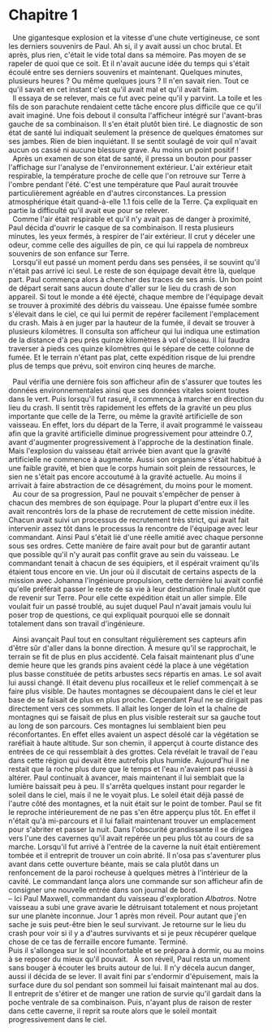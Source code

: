 # Chapitre 1

&nbsp; Une gigantesque explosion et la vitesse d'une chute vertigineuse, ce sont les derniers souvenirs de Paul. Ah si, il y avait aussi un choc brutal. Et après, plus rien, c'était le vide total dans sa mémoire. Pas moyen de se rapeler de quoi que ce soit. Et il n'avait aucune idée du temps qui s'était écoulé entre ses derniers souvenirs et maintenant. Quelques minutes, plusieurs heures ? Ou même quelques jours ? Il n'en savait rien. Tout ce qu'il savait en cet instant c'est qu'il avait mal et qu'il avait faim.  
&nbsp; Il essaya de se relever, mais ce fut avec peine qu'il y parvint. La toile et les fils de son parachute rendaient cette tâche encore plus difficile que ce qu'il avait imaginé. Une fois debout il consulta l'afficheur intégré sur l'avant-bras gauche de sa combinaison. Il s'en était plutôt bien tiré. Le diagnostic de son état de santé lui indiquait seulement la présence de quelques ématomes sur ses jambes. Rien de bien inquiétant. Il se sentit soulagé de voir quíl n'avait aucun os cassé ni aucune blessure grave. Au moins un point positif !  
&nbsp; Après un examen de son état de santé, il pressa un bouton pour passer l'affichage sur l'analyse de l'environnement extérieur. L'air extérieur etait respirable, la température proche de celle que l'on retrouve sur Terre à l'ombre pendant l'été. C'est une température que Paul aurait trouvée particulièrement agréable en d'autres circonstances. La pression atmosphérique était quand-à-elle 1.1 fois celle de la Terre. Ça expliquait en partie la difficulté qu'il avait eue pour se relever.  
&nbsp; Comme l'air était respirable et qu'il n'y avait pas de danger à proximité, Paul décida d'ouvrir le casque de sa combinaison. Il resta plusieurs minutes, les yeux fermés, à respirer de l'air extérieur. Il crut y déceler une odeur, comme celle des aiguilles de pin, ce qui lui rappela de nombreux souvenirs de son enfance sur Terre.  
&nbsp; Lorsqu'il eut passé un moment perdu dans ses pensées, il se souvint qu'il n'était pas arrivé ici seul. Le reste de son équipage devait être là, quelque part. Paul commença alors à chercher des traces de ses amis. Un bon point de départ serait sans aucun doute d'aller sur le lieu du crash de son appareil. Si tout le monde a été éjecté, chaque membre de l'équipage devait se trouver à proximité des débris du vaisseau. Une épaisse fumée sombre s'élevait dans le ciel, ce qui lui permit de repérer facilement l'emplacement du crash. Mais à en juger par la hauteur de la fumée, il devait se trouver à plusieurs kilomètres. Il consulta son afficheur qui lui indiqua une estimation de la distance d'à peu près quinze kilomètres à vol d'oiseau. Il lui faudra traverser à pieds ces quinze kilomètres qui le sépare de cette colonne de fumée. Et le terrain n'étant pas plat, cette expédition risque de lui prendre plus de temps que prévu, soit environ cinq heures de marche.  
  
&nbsp; Paul vérifia une dernière fois son afficheur afin de s'assurer que toutes les données environnementales ainsi que ses données vitales soient toutes dans le vert. Puis lorsqu'il fut rasuré, il commença à marcher en direction du lieu du crash. Il sentit très rapidement les effets de la gravité un peu plus importante que celle de la Terre, ou même la gravité artificielle de son vaisseau. En effet, lors du départ de la Terre, il avait programmé le vaisseau afin que la gravité artificielle diminue progressivement pour atteindre 0.7, avant d'augmenter progressivement à l'approche de la destination finale. Mais l'explosion du vaisseau était arrivée bien avant que la gravité artificielle ne commence à augmente. Aussi son organisme s'était habitué à une faible gravité, et bien que le corps humain soit plein de ressources, le sien ne s'était pas encore accoutumé à la gravité actuelle. Au moins il arrivait à faire abstraction de ce désagrément, du moins pour le moment.  
&nbsp; Au cour de sa progression, Paul ne pouvait s'empêcher de penser à chacun des membres de son équipage. Pour la plupart d'entre eux il les avait rencontrés lors de la phase de recrutement de cette mission inédite. Chacun avait suivi un processus de recrutement très strict, qui avait fait intervenir assez tôt dans le processus la rencontre de l'équipage avec leur commandant. Ainsi Paul s'était lié d'une réelle amitié avec chaque personne sous ses ordres. Cette manière de faire avait pour but de garantir autant que possible qu'il n'y aurait pas conflit grave au sein du vaisseau. Le commandant tenait à chacun de ses équipiers, et il espérait vraiment qu'ils étaient tous encore en vie. Un jour où il discutait de certains aspects de la mission avec Johanna l'ingénieure propulsion, cette dernière lui avait confié qu'elle préférait passer le reste de sa vie à leur destination finale plutôt que de revenir sur Terre. Pour elle cette expédition était un aller simple. Elle voulait fuir un passé troublé, au sujet duquel Paul n'avait jamais voulu lui poser trop de questions, ce qui expliquait pourquoi elle se donnait totalement dans son travail d'ingénieure.

&nbsp; Ainsi avançait Paul tout en consultant régulièrement ses capteurs afin d'être sûr d'aller dans la bonne direction. À mesure qu'il se rapprochait, le terrain se fit de plus en plus accidenté. Cela faisait maintenant plus d'une demie heure que les grands pins avaient cédé la place à une végétation plus basse constituée de petits arbustes secs répartis en amas. Le sol avait lui aussi changé. Il était devenu plus rocailleux et le relief commençait à se faire plus visible. De hautes montagnes se découpaient dans le ciel et leur base de se faisait de plus en plus proche. Cependant Paul ne se dirigait pas directement vers ces sommets. Il allait les longer de loin et la chaîne de montagnes qui se faisait de plus en plus visible resterait sur sa gauche tout au long de son parcours. Ces montagnes lui semblaient bien peu réconfortantes. En effet elles avaient un aspect désolé car la végétation se raréfiait à haute altitude. Sur son chemin, il apperçut à courte distance des entrées de ce qui ressemblait à des grottes. Cela révélait le travail de l'eau dans cette région qui devait être autrefois plus humide. Aujourd'hui il ne restait que la roche plus dure que le temps et l'eau n'avaient pas réussi à altérer. Paul continuait à avancer, mais maintenant il lui semblait que la lumière baissait peu à peu. Il s'arrêta quelques instant pour regarder le soleil dans le ciel, mais il ne le voyait plus. Le soleil était déjà passé de l'autre côté des montagnes, et la nuit était sur le point  de tomber. Paul se fit le reproche intérieurement de ne pas s'en être apperçu plus tôt. En effet il n'était qu'à mi-parcours et il lui fallait maintenant trouver un emplacement pour s'abriter et passer la nuit. Dans l'obscurité grandissante il se dirigea vers l'une des cavernes qu'il avait repérée un peu plus tôt au cours de sa marche. Lorsqu'il fut arrivé à l'entrée de la caverne la nuit était entièrement tombée et il entreprit de trouver un coin abrité. Il n'osa pas s'aventurer plus avant dans cette ouverture béante, mais se cala plutôt dans un renfoncement de la paroi rocheuse à quelques mètres à l'intérieur de la cavité. Le commandant lança alors une commande sur son afficheur afin de consigner une nouvelle entrée dans son journal de bord.  
– Ici Paul Maxwell, commandant du vaisseau d'exploration *Albatros*. Notre vaisseau a subi une grave avarie le détruisant totalement et nous projetant sur une planète inconnue. Jour 1 après mon réveil. Pour autant que j'en sache je suis peut-être bien le seul survivant. Je retourne sur le lieu du crash pour voir si il y a d'autres survivants et si je peux récupérer quelque chose de ce tas de ferraille encore fumante. Terminé.  
Puis il s'allongea sur le sol inconfortable et se prépara à dormir, ou au moins à se reposer du mieux qu'il pouvait.
&nbsp; À son réveil, Paul resta un moment sans bouger à écouter les bruits autour de lui. Il n'y décela aucun danger, aussi il décida de se lever. Il avait fini par s'endormir d'épuisement, mais la surface dure du sol pendant son sommeil lui faisait maintenant mal au dos. Il entreprit de s'étirer et de manger une ration de survie qu'il gardait dans la poche ventrale de sa combinaison. Puis, n'ayant plus de raison de rester dans cette caverne, il reprit sa route alors que le soleil montait progressivement dans le ciel.  
